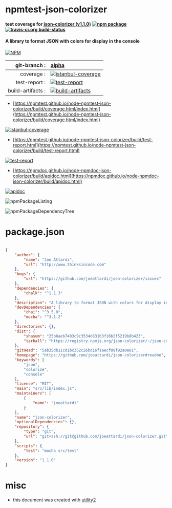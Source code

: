 # npmtest-json-colorizer

#### test coverage for  [json-colorizer (v1.1.0)](https://github.com/joeattardi/json-colorizer#readme)  [![npm package](https://img.shields.io/npm/v/npmtest-json-colorizer.svg?style=flat-square)](https://www.npmjs.org/package/npmtest-json-colorizer) [![travis-ci.org build-status](https://api.travis-ci.org/npmtest/node-npmtest-json-colorizer.svg)](https://travis-ci.org/npmtest/node-npmtest-json-colorizer)

#### A library to format JSON with colors for display in the console

[![NPM](https://nodei.co/npm/json-colorizer.png?downloads=true&downloadRank=true&stars=true)](https://www.npmjs.com/package/json-colorizer)

| git-branch : | [alpha](https://github.com/npmtest/node-npmtest-json-colorizer/tree/alpha)|
|--:|:--|
| coverage : | [![istanbul-coverage](https://npmtest.github.io/node-npmtest-json-colorizer/build/coverage.badge.svg)](https://npmtest.github.io/node-npmtest-json-colorizer/build/coverage.html/index.html)|
| test-report : | [![test-report](https://npmtest.github.io/node-npmtest-json-colorizer/build/test-report.badge.svg)](https://npmtest.github.io/node-npmtest-json-colorizer/build/test-report.html)|
| build-artifacts : | [![build-artifacts](https://npmtest.github.io/node-npmtest-json-colorizer/glyphicons_144_folder_open.png)](https://github.com/npmtest/node-npmtest-json-colorizer/tree/gh-pages/build)|

- [https://npmtest.github.io/node-npmtest-json-colorizer/build/coverage.html/index.html](https://npmtest.github.io/node-npmtest-json-colorizer/build/coverage.html/index.html)

[![istanbul-coverage](https://npmtest.github.io/node-npmtest-json-colorizer/build/screenCapture.buildCi.browser.%252Ftmp%252Fbuild%252Fcoverage.lib.html.png)](https://npmtest.github.io/node-npmtest-json-colorizer/build/coverage.html/index.html)

- [https://npmtest.github.io/node-npmtest-json-colorizer/build/test-report.html](https://npmtest.github.io/node-npmtest-json-colorizer/build/test-report.html)

[![test-report](https://npmtest.github.io/node-npmtest-json-colorizer/build/screenCapture.buildCi.browser.%252Ftmp%252Fbuild%252Ftest-report.html.png)](https://npmtest.github.io/node-npmtest-json-colorizer/build/test-report.html)

- [https://npmdoc.github.io/node-npmdoc-json-colorizer/build/apidoc.html](https://npmdoc.github.io/node-npmdoc-json-colorizer/build/apidoc.html)

[![apidoc](https://npmdoc.github.io/node-npmdoc-json-colorizer/build/screenCapture.buildCi.browser.%252Ftmp%252Fbuild%252Fapidoc.html.png)](https://npmdoc.github.io/node-npmdoc-json-colorizer/build/apidoc.html)

![npmPackageListing](https://npmtest.github.io/node-npmtest-json-colorizer/build/screenCapture.npmPackageListing.svg)

![npmPackageDependencyTree](https://npmtest.github.io/node-npmtest-json-colorizer/build/screenCapture.npmPackageDependencyTree.svg)



# package.json

```json

{
    "author": {
        "name": "Joe Attardi",
        "url": "http://www.thinksincode.com"
    },
    "bugs": {
        "url": "https://github.com/joeattardi/json-colorizer/issues"
    },
    "dependencies": {
        "chalk": "^1.1.3"
    },
    "description": "A library to format JSON with colors for display in the console",
    "devDependencies": {
        "chai": "^3.5.0",
        "mocha": "^3.1.2"
    },
    "directories": {},
    "dist": {
        "shasum": "25b8aeb7403c9c3534d831b3f16b2f5219b8b423",
        "tarball": "https://registry.npmjs.org/json-colorizer/-/json-colorizer-1.1.0.tgz"
    },
    "gitHead": "5ab35db11cd1bc352c26bd16f1aecf09f92a0e01",
    "homepage": "https://github.com/joeattardi/json-colorizer#readme",
    "keywords": [
        "json",
        "colorize",
        "console"
    ],
    "license": "MIT",
    "main": "src/lib/index.js",
    "maintainers": [
        {
            "name": "joeattardi"
        }
    ],
    "name": "json-colorizer",
    "optionalDependencies": {},
    "repository": {
        "type": "git",
        "url": "git+ssh://git@github.com/joeattardi/json-colorizer.git"
    },
    "scripts": {
        "test": "mocha src/test"
    },
    "version": "1.1.0"
}
```



# misc
- this document was created with [utility2](https://github.com/kaizhu256/node-utility2)
